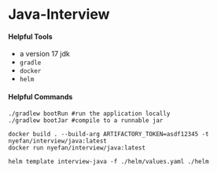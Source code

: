 # Java-Interview

#### Helpful Tools
* a version 17 jdk
* `gradle`
* `docker`
* `helm`

#### Helpful Commands

```shell
./gradlew bootRun #run the application locally
./gradlew bootJar #compile to a runnable jar

docker build . --build-arg ARTIFACTORY_TOKEN=asdf12345 -t nyefan/interview/java:latest
docker run nyefan/interview/java:latest

helm template interview-java -f ./helm/values.yaml ./helm
```